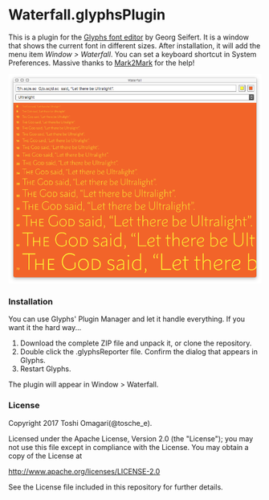 # Waterfall.glyphsPlugin

This is a plugin for the [Glyphs font editor](http://glyphsapp.com/) by Georg Seifert.
It is a window that shows the current font in different sizes.
After installation, it will add the menu item *Window > Waterfall*.
You can set a keyboard shortcut in System Preferences.
Massive thanks to [Mark2Mark](https://github.com/Mark2Mark) for the help!

![No, the God didn't say it, nor did he exi... nevermind.](Waterfall.png "Waterfall Screenshot")

### Installation

You can use Glyphs' Plugin Manager and let it handle everything. If you want it the hard way...

1. Download the complete ZIP file and unpack it, or clone the repository.
2. Double click the .glyphsReporter file. Confirm the dialog that appears in Glyphs.
3. Restart Glyphs.

The plugin will appear in Window > Waterfall.

### License

Copyright 2017 Toshi Omagari(@tosche_e).

Licensed under the Apache License, Version 2.0 (the "License");
you may not use this file except in compliance with the License.
You may obtain a copy of the License at

http://www.apache.org/licenses/LICENSE-2.0

See the License file included in this repository for further details.
